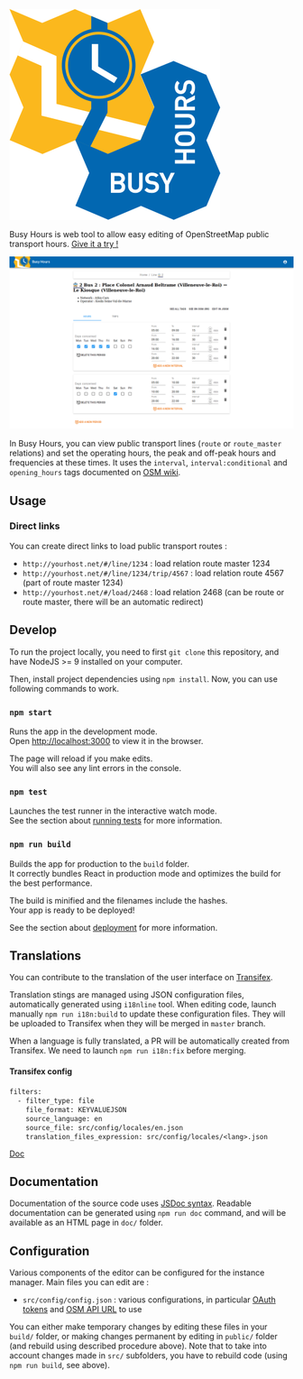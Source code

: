 ![logo Busy Hours](https://raw.githubusercontent.com/Jungle-Bus/resources/master/logo/Logo_Jungle_Bus-Busy_Hours.png)


Busy Hours is web tool to allow easy editing of OpenStreetMap public transport hours. [Give it a try ! ](https://jungle-bus.github.io/Busy-Hours/)

![screenshot](screenshot.png)

In Busy Hours, you can view public transport lines (`route` or `route_master` relations) and set the operating hours, the peak and off-peak hours and frequencies at these times. It uses the `interval`, `interval:conditional` and `opening_hours` tags documented on [OSM wiki](https://wiki.openstreetmap.org/wiki/Key:interval).


## Usage

### Direct links

You can create direct links to load public transport routes :

* `http://yourhost.net/#/line/1234` : load relation route master 1234
* `http://yourhost.net/#/line/1234/trip/4567` : load relation route 4567 (part of route master 1234)
* `http://yourhost.net/#/load/2468` : load relation 2468 (can be route or route master, there will be an automatic redirect)


## Develop

To run the project locally, you need to first `git clone` this repository, and have NodeJS >= 9 installed on your computer.

Then, install project dependencies using `npm install`. Now, you can use following commands to work.

### `npm start`

Runs the app in the development mode.<br>
Open [http://localhost:3000](http://localhost:3000) to view it in the browser.

The page will reload if you make edits.<br>
You will also see any lint errors in the console.

### `npm test`

Launches the test runner in the interactive watch mode.<br>
See the section about [running tests](https://facebook.github.io/create-react-app/docs/running-tests) for more information.

### `npm run build`

Builds the app for production to the `build` folder.<br>
It correctly bundles React in production mode and optimizes the build for the best performance.

The build is minified and the filenames include the hashes.<br>
Your app is ready to be deployed!

See the section about [deployment](https://facebook.github.io/create-react-app/docs/deployment) for more information.


## Translations

You can contribute to the translation of the user interface on [Transifex](https://www.transifex.com/jungle-bus/busy-hours/dashboard/).

Translation stings  are managed using JSON configuration files, automatically generated using `i18nline` tool. When editing code, launch manually `npm run i18n:build` to update these configuration files. They will be uploaded to Transifex when they will be merged in `master` branch.

When a language is fully translated, a PR will be automatically created from Transifex. We need to launch `npm run i18n:fix` before merging.

#### Transifex config
```
filters:
  - filter_type: file
    file_format: KEYVALUEJSON
    source_language: en
    source_file: src/config/locales/en.json
    translation_files_expression: src/config/locales/<lang>.json
```
[Doc](https://docs.transifex.com/transifex-github-integrations/github-tx-ui)

## Documentation

Documentation of the source code uses [JSDoc syntax](http://usejsdoc.org/). Readable documentation can be generated using `npm run doc` command, and will be available as an HTML page in `doc/` folder.


## Configuration

Various components of the editor can be configured for the instance manager. Main files you can edit are :

* `src/config/config.json` : various configurations, in particular [OAuth tokens](https://wiki.openstreetmap.org/wiki/Oauth) and [OSM API URL](https://wiki.openstreetmap.org/wiki/API_v0.6#URL_.2B_authentication) to use

You can either make temporary changes by editing these files in your `build/` folder, or making changes permanent by editing in `public/` folder (and rebuild using described procedure above). Note that to take into account changes made in `src/` subfolders, you have to rebuild code (using `npm run build`, see above).
